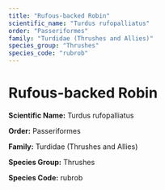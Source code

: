 ```yaml
---
title: "Rufous-backed Robin"
scientific_name: "Turdus rufopalliatus"
order: "Passeriformes"
family: "Turdidae (Thrushes and Allies)"
species_group: "Thrushes"
species_code: "rubrob"
---
```


# Rufous-backed Robin

**Scientific Name:** Turdus rufopalliatus

**Order:** Passeriformes

**Family:** Turdidae (Thrushes and Allies)

**Species Group:** Thrushes

**Species Code:** rubrob
